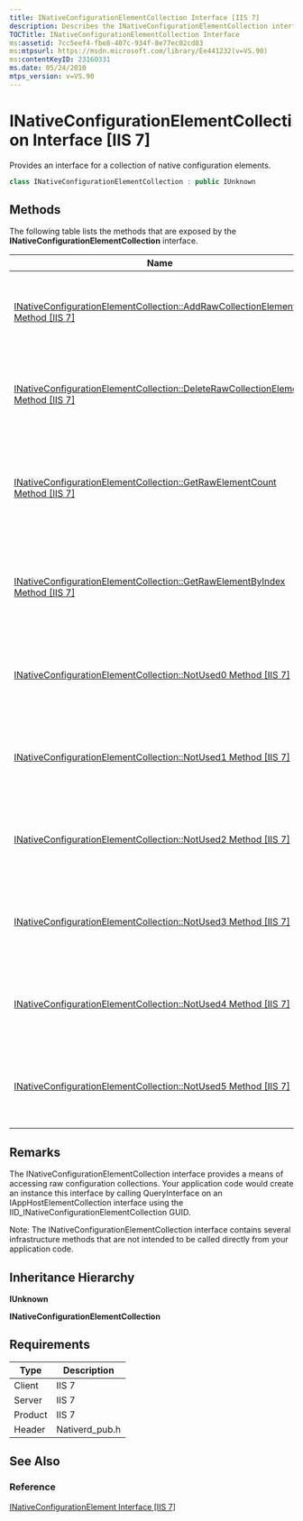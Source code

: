 ```yaml
---
title: INativeConfigurationElementCollection Interface [IIS 7]
description: Describes the INativeConfigurationElementCollection interface and details its methods, remarks, inheritance hierarchy, and requirements.
TOCTitle: INativeConfigurationElementCollection Interface
ms:assetid: 7cc5eef4-fbe8-407c-934f-8e77ec02cd83
ms:mtpsurl: https://msdn.microsoft.com/library/Ee441232(v=VS.90)
ms:contentKeyID: 23160331
ms.date: 05/24/2010
mtps_version: v=VS.90
---
```


# INativeConfigurationElementCollection Interface \[IIS 7\]

Provides an interface for a collection of native configuration elements.

```cpp
class INativeConfigurationElementCollection : public IUnknown
```

## Methods

The following table lists the methods that are exposed by the **INativeConfigurationElementCollection** interface.

| Name | Description |
|---|---|
|[INativeConfigurationElementCollection::AddRawCollectionElement Method [IIS 7]](inativeconfigurationelementcollection-addrawcollectionelement-method.md) | Adds a configuration element to a collection of native configuration elements. |
|[INativeConfigurationElementCollection::DeleteRawCollectionElement Method [IIS 7]](inativeconfigurationelementcollection-deleterawcollectionelement-method.md) | Deletes a configuration element from a collection of native configuration elements. |
|[INativeConfigurationElementCollection::GetRawElementCount Method [IIS 7]](inativeconfigurationelementcollection-getrawelementcount-method.md) | Retrieves a configuration element from a collection of native configuration elements based on its index. |
|[INativeConfigurationElementCollection::GetRawElementByIndex Method [IIS 7]](inativeconfigurationelementcollection-getrawelementbyindex-method.md) | Returns the number of elements within a collection of native configuration elements. |
|[INativeConfigurationElementCollection::NotUsed0 Method [IIS 7]](inativeconfigurationelementcollection-notused0-method.md) | This is an infrastructure method that is not intended to be called directly. |
|[INativeConfigurationElementCollection::NotUsed1 Method [IIS 7]](inativeconfigurationelementcollection-notused1-method.md) | This is an infrastructure method that is not intended to be called directly. |
|[INativeConfigurationElementCollection::NotUsed2 Method [IIS 7]](inativeconfigurationelementcollection-notused2-method.md) | This is an infrastructure method that is not intended to be called directly. |
|[INativeConfigurationElementCollection::NotUsed3 Method [IIS 7]](inativeconfigurationelementcollection-notused3-method.md) | This is an infrastructure method that is not intended to be called directly. |
|[INativeConfigurationElementCollection::NotUsed4 Method [IIS 7]](inativeconfigurationelementcollection-notused4-method.md) | This is an infrastructure method that is not intended to be called directly. |
|[INativeConfigurationElementCollection::NotUsed5 Method [IIS 7]](inativeconfigurationelementcollection-notused5-method.md) | This is an infrastructure method that is not intended to be called directly. |

## Remarks

The INativeConfigurationElementCollection interface provides a means of accessing raw configuration collections. Your application code would create an instance this interface by calling QueryInterface on an IAppHostElementCollection interface using the IID\_INativeConfigurationElementCollection GUID.

Note: The INativeConfigurationElementCollection interface contains several infrastructure methods that are not intended to be called directly from your application code.

## Inheritance Hierarchy

**IUnknown**

   **INativeConfigurationElementCollection**

## Requirements

| Type | Description |
|---|---|
| Client | IIS 7 |
| Server | IIS 7 |
| Product | IIS 7 |
| Header | Nativerd_pub.h |

## See Also

### Reference

[INativeConfigurationElement Interface \[IIS 7\]](inativeconfigurationelement-interface.md)
